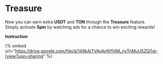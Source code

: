 # Treasure

Now you can earn extra **USDT** and **TON** through the **Treasure** feature. Simply activate **Spin** by watching ads for a chance to win exciting rewards!

**Instruction**



{% embed url="https://drive.google.com/file/d/149kAiTVAvAvNYhIM_nyTnMuU5ZQl1gi-/view?usp=sharing" %}

